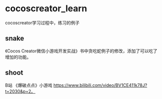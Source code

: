 # cocoscreator_learn
cocoscreator学习过程中，练习的例子
## snake
《Cocos Creator微信小游戏开发实战》书中贪吃蛇例子的修改，添加了可以吃了增加的功能。

## shoot
  B站 《爆破点点》小游戏  https://www.bilibili.com/video/BV1CE411k78J?t=2030&p=2。

